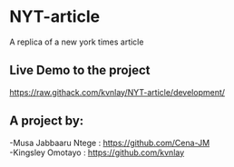 # NYT-article
A replica of a new york times article

## Live Demo to the project
https://raw.githack.com/kvnlay/NYT-article/development/

## A project by:
-Musa Jabbaaru Ntege : https://github.com/Cena-JM<br>
-Kingsley Omotayo : https://github.com/kvnlay

